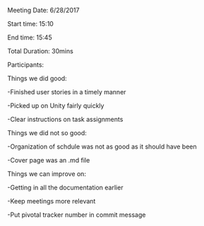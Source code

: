 Meeting Date: 6/28/2017

Start time: 15:10

End time: 15:45

Total Duration: 30mins

Participants:

Things we did good:

-Finished user stories in a timely manner

-Picked up on Unity fairly quickly

-Clear instructions on task assignments


Things we did not so good:

-Organization of schdule was not as good as it should have been

-Cover page was an .md file


Things we can improve on:

-Getting in all the documentation earlier

-Keep meetings more relevant

-Put pivotal tracker number in commit message

